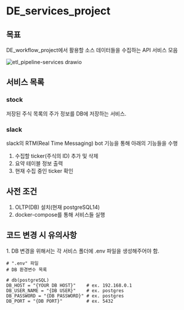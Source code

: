 <h1> DE_services_project </h1>

<h2> 목표 </h2>

DE_workflow_project에서 활용할 소스 데이터들을 수집하는 API 서비스 모음

![etl_pipeline-services drawio](https://user-images.githubusercontent.com/36221276/156317538-e2da3a4c-3acc-4972-ae29-99b2952e0ba9.png)

<h2> 서비스 목록 </h2>
<h3> stock </h3>
 
 저장된 주식 목록의 주가 정보를 DB에 저장하는 서비스. 

<h3> slack </h3>

 slack의 RTM(Real Time Messaging) bot 기능을 통해 아래의 기능들을 수행
 1. 수집할 ticker(주식의 ID) 추가 및 삭제
 2. 요약 테이블 정보 출력
 3. 현재 수집 중인 ticker 확인


<h2> 사전 조건 </h2>

1. OLTP(DB) 설치(현재 postgreSQL14)
2. docker-compose를 통해 서비스들 실행

<h2> 코드 변경 시 유의사항</h2>
1. DB 변경을 위해서는 각 서비스 폴더에 .env 파일을 생성해주어야 함.

```text
# ".env" 파일 
# DB 환경변수 목록

# db(postgreSQL)
DB_HOST = "{YOUR DB HOST}"    # ex. 192.168.0.1
DB_USER_NAME = "{DB USER}"    # ex. postgres
DB_PASSWORD = "{DB PASSWORD}" # ex. postgres
DB_PORT = "{DB PORT}"         # ex. 5432
```
